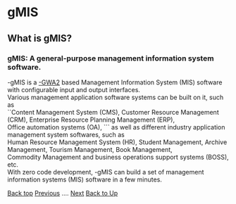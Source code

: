# gMIS
## What is gMIS?

### gMIS: A general-purpose management information system software.

-gMIS is a [-GWA2](https://ufqi.com/dev/gwa2/) based Management Information System (MIS) software with configurable input and output interfaces.  
Various management application software systems can be built on it, such as  
``Content Management System (CMS), 
Customer Resource Management (CRM), 
Enterprise Resource Planning Management (ERP),  
Office automation systems (OA), ```
as well as different industry application management system softwares, such as  
Human Resource Management System (HR), 
Student Management, 
Archive Management, 
Tourism Management, 
Book Management,  
Commodity Management and business operations support systems (BOSS), etc.  
With zero code development, -gMIS can build a set of management information systems (MIS) software in a few minutes.



[Back top](/gmis/what-is-gmis)
[Previous](/gmis/index) .... [Next](./gmis/gmis-pros-cons)
[Back to Up](../index)
<!--stackedit_data:
eyJoaXN0b3J5IjpbLTE1ODQwOTU5NjldfQ==
-->
